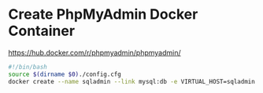 # Create PhpMyAdmin Docker Container

https://hub.docker.com/r/phpmyadmin/phpmyadmin/
````bash
#!/bin/bash
source $(dirname $0)./config.cfg
docker create --name sqladmin --link mysql:db -e VIRTUAL_HOST=sqladmin.$domain --expose 80 -e LETSENCRYPT_TEST=$LETSENCRYPT_TEST -e LETSENCRYPT_HOST=sqladmin.$domain -e LETSENCRYPT_EMAIL=$adminmail  phpmyadmin/phpmyadmin


````
